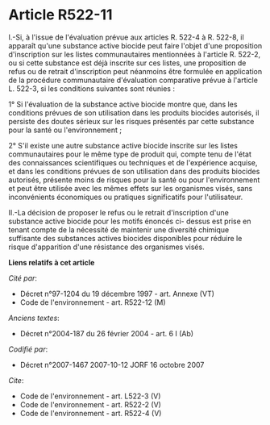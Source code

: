 # Article R522-11

I.-Si, à l'issue de l'évaluation prévue aux articles R. 522-4 à R. 522-8, il apparaît qu'une substance active biocide peut
faire l'objet d'une proposition d'inscription sur les listes communautaires mentionnées à l'article R. 522-2, ou si cette
substance est déjà inscrite sur ces listes, une proposition de refus ou de retrait d'inscription peut néanmoins être formulée
en application de la procédure communautaire d'évaluation comparative prévue à l'article L. 522-3, si les conditions
suivantes sont réunies : 

1° Si l'évaluation de la substance active biocide montre que, dans les conditions prévues de son utilisation dans les
produits biocides autorisés, il persiste des doutes sérieux sur les risques présentés par cette substance pour la santé ou
l'environnement ; 

2° S'il existe une autre substance active biocide inscrite sur les listes communautaires pour le même type de produit qui,
compte tenu de l'état des connaissances scientifiques ou techniques et de l'expérience acquise, et dans les conditions
prévues de son utilisation dans des produits biocides autorisés, présente moins de risques pour la santé ou pour
l'environnement et peut être utilisée avec les mêmes effets sur les organismes visés, sans inconvénients économiques ou
pratiques significatifs pour l'utilisateur. 

II.-La décision de proposer le refus ou le retrait d'inscription d'une substance active biocide pour les motifs énoncés ci-
dessus est prise en tenant compte de la nécessité de maintenir une diversité chimique suffisante des substances actives
biocides disponibles pour réduire le risque d'apparition d'une résistance des organismes visés.

**Liens relatifs à cet article**

_Cité par_:

  - Décret n°97-1204 du 19 décembre 1997 - art. Annexe (VT)
  - Code de l'environnement - art. R522-12 (M)

_Anciens textes_:

  - Décret n°2004-187 du 26 février 2004 - art. 6 I (Ab)

_Codifié par_:

  - Décret n°2007-1467 2007-10-12 JORF 16 octobre 2007

_Cite_:

  - Code de l'environnement - art. L522-3 (V)
  - Code de l'environnement - art. R522-2 (V)
  - Code de l'environnement - art. R522-4 (V)
